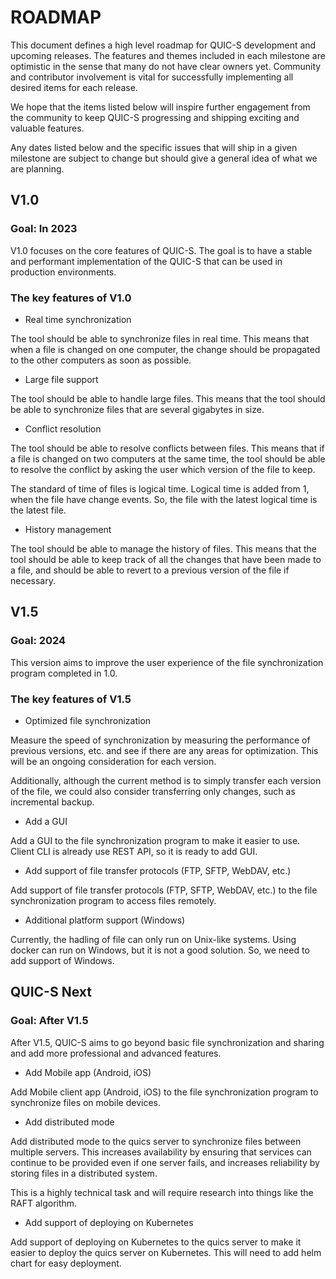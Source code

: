 # ROADMAP

This document defines a high level roadmap for QUIC-S development and upcoming releases. The features and themes included in each milestone are optimistic in the sense that many do not have clear owners yet. Community and contributor involvement is vital for successfully implementing all desired items for each release. 

We hope that the items listed below will inspire further engagement from the community to keep QUIC-S progressing and shipping exciting and valuable features.

Any dates listed below and the specific issues that will ship in a given milestone are subject to change but should give a general idea of what we are planning. 

## V1.0

### Goal: In 2023

V1.0 focuses on the core features of QUIC-S. The goal is to have a stable and performant implementation of the QUIC-S that can be used in production environments.

### The key features of V1.0

- Real time synchronization

The tool should be able to synchronize files in real time. This means that when a file is changed on one computer, the change should be propagated to the other computers as soon as possible.

- Large file support

The tool should be able to handle large files. This means that the tool should be able to synchronize files that are several gigabytes in size.

- Conflict resolution

The tool should be able to resolve conflicts between files. This means that if a file is changed on two computers at the same time, the tool should be able to resolve the conflict by asking the user which version of the file to keep.

The standard of time of files is logical time. Logical time is added from 1, when the file have change events. So, the file with the latest logical time is the latest file.

- History management

The tool should be able to manage the history of files. This means that the tool should be able to keep track of all the changes that have been made to a file, and should be able to revert to a previous version of the file if necessary.

## V1.5

### Goal: 2024

This version aims to improve the user experience of the file synchronization program completed in 1.0. 

### The key features of V1.5

- Optimized file synchronization

Measure the speed of synchronization by measuring the performance of previous versions, etc. and see if there are any areas for optimization. This will be an ongoing consideration for each version.

Additionally, although the current method is to simply transfer each version of the file, we could also consider transferring only changes, such as incremental backup.

- Add a GUI

Add a GUI to the file synchronization program to make it easier to use. Client CLI is already use REST API, so it is ready to add GUI.

- Add support of file transfer protocols (FTP, SFTP, WebDAV, etc.)

Add support of file transfer protocols (FTP, SFTP, WebDAV, etc.) to the file synchronization program to access files remotely. 

- Additional platform support (Windows)

Currently, the hadling of file can only run on Unix-like systems. Using docker can run on Windows, but it is not a good solution. So, we need to add support of Windows.

## QUIC-S Next

### Goal: After V1.5

After V1.5, QUIC-S aims to go beyond basic file synchronization and sharing and add more professional and advanced features.

- Add Mobile app (Android, iOS)

Add Mobile client app (Android, iOS) to the file synchronization program to synchronize files on mobile devices. 

- Add distributed mode

Add distributed mode to the quics server to synchronize files between multiple servers. This increases availability by ensuring that services can continue to be provided even if one server fails, and increases reliability by storing files in a distributed system.

This is a highly technical task and will require research into things like the RAFT algorithm.

- Add support of deploying on Kubernetes

Add support of deploying on Kubernetes to the quics server to make it easier to deploy the quics server on Kubernetes. This will need to add helm chart for easy deployment.

